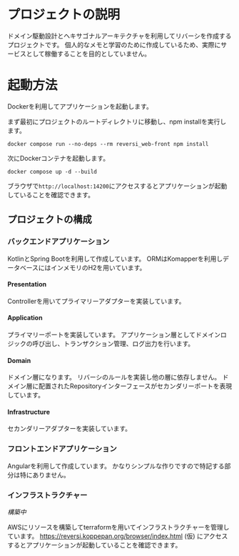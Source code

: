 # プロジェクトの説明
ドメイン駆動設計とヘキサゴナルアーキテクチャを利用してリバーシを作成するプロジェクトです。
個人的なメモと学習のために作成しているため、実際にサービスとして稼働することを目的としていません。

# 起動方法

Dockerを利用してアプリケーションを起動します。

まず最初にプロジェクトのルートディレクトリに移動し、npm installを実行します。
```shell
docker compose run --no-deps --rm reversi_web-front npm install
```

次にDockerコンテナを起動します。
```shell
docker compose up -d --build
```

ブラウザで`http://localhost:14200`にアクセスするとアプリケーションが起動していることを確認できます。

## プロジェクトの構成

### バックエンドアプリケーション

KotlinとSpring Bootを利用して作成しています。
ORMはKomapperを利用しデータベースにはインメモリのH2を用いています。

#### Presentation

Controllerを用いてプライマリーアダプターを実装しています。

#### Application

プライマリーポートを実装しています。
アプリケーション層としてドメインロジックの呼び出し、トランザクション管理、ログ出力を行います。

#### Domain

ドメイン層になります。
リバーシのルールを実装し他の層に依存しません。
ドメイン層に配置されたRepositoryインターフェースがセカンダリーポートを表現しています。

#### Infrastructure

セカンダリーアダプターを実装しています。

### フロントエンドアプリケーション

Angularを利用して作成しています。
かなりシンプルな作りですので特記する部分は特にありません。

### インフラストラクチャー

*構築中*

AWSにリソースを構築してterraformを用いてインフラストラクチャーを管理しています。
https://reversi.koppepan.org/browser/index.html (仮) にアクセスするとアプリケーションが起動していることを確認できます。
